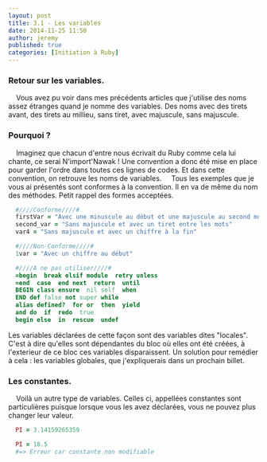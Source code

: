 ```yaml
---
layout: post
title: 3.1 - Les variables
date: 2014-11-25 11:50
author: jeremy
published: true
categories: [Initiation à Ruby]
---
```

### Retour sur les variables.
    Vous avez pu voir dans mes précédents articles que j'utilise des noms assez étranges quand je nomme des variables. Des noms avec des tirets avant, des tirets au millieu, sans tiret, avec majuscule, sans majuscule.

### Pourquoi ?
    Imaginez que chacun d'entre nous écrivait du Ruby comme cela lui chante, ce serai N'import'Nawak ! Une convention a donc été mise en place pour garder l'ordre dans toutes ces lignes de codes. Et dans cette convention, on retrouve les noms de variables.
    Tous les exemples que je vous ai présentés sont conformes à la convention. Il en va de même du nom des méthodes. Petit rappel des formes acceptées.
<!--break-->

```ruby
  #////Conforme////#
  firstVar = "Avec une minuscule au début et une majuscule au second mot"
  second_var = "Sans majuscule et avec un tiret entre les mots"
  var4 = "Sans majuscule et avec un chiffre à la fin"

  #////Non-Conforme////#
  1var = "Avec un chiffre au début"

  #////A ne pas utiliser////#
  =begin  break elsif module  retry unless
  =end  case  end next  return  until
  BEGIN class ensure  nil self  when
  END def false not super while
  alias defined?  for or  then  yield
  and do  if  redo  true
  begin else  in  rescue  undef

```

Les variables déclarées de cette façon sont des variables dites "locales". C'est à dire qu'elles sont dépendantes du bloc où elles ont été créées, à l'exterieur de ce bloc ces variables disparaissent. Un solution pour remédier à cela : les variables globales, que j'expliquerais dans un prochain billet.

### Les constantes.
    Voilà un autre type de variables. Celles ci, appellées constantes sont particulières puisque lorsque vous les avez déclarées, vous ne pouvez plus changer leur valeur.

```ruby
  PI = 3.14159265359

  PI = 18.5
  #=> Erreur car constante non modifiable
```

